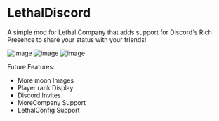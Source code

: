 # LethalDiscord

A simple mod for Lethal Company that adds support for Discord's Rich Presence to share your status with your friends!

![image](https://github.com/user-attachments/assets/a8c24783-cc18-4d46-b66b-35b3640e2f45)
![image](https://github.com/user-attachments/assets/44448c5b-b6de-43af-a527-e93730288b6d)
![image](https://github.com/user-attachments/assets/c5e7852b-68d3-4387-a344-b3d79400d985)

Future Features:
- More moon Images
- Player rank Display
- Discord Invites
- MoreCompany Support
- LethalConfig Support
